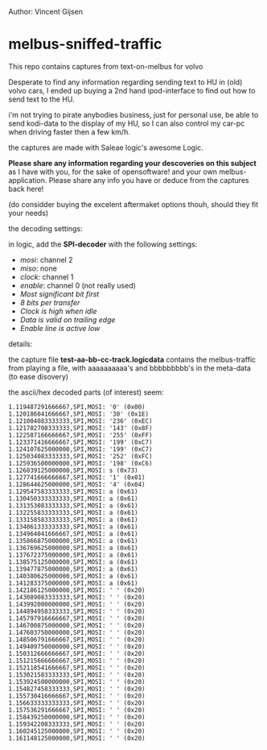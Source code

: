 Author: Vincent Gijsen

# melbus-sniffed-traffic
This repo contains captures from text-on-melbus for volvo

Desperate to find any information regarding sending text to HU in (old) volvo cars, I ended up buying a 2nd hand ipod-interface to find out how to send text to the HU.

i'm not trying to pirate anybodies business, just for personal use, be able to send kodi-data to the display of my HU, so I can also control my car-pc when driving faster then a few km/h.

the captures are made with Saleae logic's awesome Logic.

**Please share any information regarding your descoveries on this subject** as I have with you, for the sake of opensoftware! and your own melbus-application. Please share any info you have or deduce from the captures back here!

(do considder buying the excelent aftermaket options thouh, should they fit your needs)

the decoding settings:

in logic, add the **SPI-decoder** with the following settings:

* *mosi*: channel 2
* *miso*: none
* *clock*: channel 1
* *enable*: channel 0 (not really used)
* *Most significant bit first*
* *8 bits per transfer*
* *Clock is high when idle*
* *Data is valid on trailing edge*
* *Enable line is active low*


details:

the capture file **test-aa-bb-cc-track.logicdata** contains the melbus-traffic from playing a file, with aaaaaaaaaa's and bbbbbbbbb's in the meta-data (to ease disovery)


the ascii/hex decoded parts (of interest) seem:

```csv
1.119487291666667,SPI,MOSI: '0' (0x00)
1.120186041666667,SPI,MOSI: '30' (0x1E)
1.121004083333333,SPI,MOSI: '236' (0xEC)
1.121782708333333,SPI,MOSI: '143' (0x8F)
1.122587166666667,SPI,MOSI: '255' (0xFF)
1.123371416666667,SPI,MOSI: '199' (0xC7)
1.124107625000000,SPI,MOSI: '199' (0xC7)
1.125034083333333,SPI,MOSI: '252' (0xFC)
1.125936500000000,SPI,MOSI: '198' (0xC6)
1.126839125000000,SPI,MOSI: s (0x73)
1.127741666666667,SPI,MOSI: '1' (0x01)
1.128644625000000,SPI,MOSI: '4' (0x04)
1.129547583333333,SPI,MOSI: a (0x61)
1.130450333333333,SPI,MOSI: a (0x61)
1.131353083333333,SPI,MOSI: a (0x61)
1.132255833333333,SPI,MOSI: a (0x61)
1.133158583333333,SPI,MOSI: a (0x61)
1.134061333333333,SPI,MOSI: a (0x61)
1.134964041666667,SPI,MOSI: a (0x61)
1.135866875000000,SPI,MOSI: a (0x61)
1.136769625000000,SPI,MOSI: a (0x61)
1.137672375000000,SPI,MOSI: a (0x61)
1.138575125000000,SPI,MOSI: a (0x61)
1.139477875000000,SPI,MOSI: a (0x61)
1.140380625000000,SPI,MOSI: a (0x61)
1.141283375000000,SPI,MOSI: a (0x61)
1.142186125000000,SPI,MOSI: ' ' (0x20)
1.143089083333333,SPI,MOSI: ' ' (0x20)
1.143992000000000,SPI,MOSI: ' ' (0x20)
1.144894958333333,SPI,MOSI: ' ' (0x20)
1.145797916666667,SPI,MOSI: ' ' (0x20)
1.146700875000000,SPI,MOSI: ' ' (0x20)
1.147603750000000,SPI,MOSI: ' ' (0x20)
1.148506791666667,SPI,MOSI: ' ' (0x20)
1.149409750000000,SPI,MOSI: ' ' (0x20)
1.150312666666667,SPI,MOSI: ' ' (0x20)
1.151215666666667,SPI,MOSI: ' ' (0x20)
1.152118541666667,SPI,MOSI: ' ' (0x20)
1.153021583333333,SPI,MOSI: ' ' (0x20)
1.153924500000000,SPI,MOSI: ' ' (0x20)
1.154827458333333,SPI,MOSI: ' ' (0x20)
1.155730416666667,SPI,MOSI: ' ' (0x20)
1.156633333333333,SPI,MOSI: ' ' (0x20)
1.157536291666667,SPI,MOSI: ' ' (0x20)
1.158439250000000,SPI,MOSI: ' ' (0x20)
1.159342208333333,SPI,MOSI: ' ' (0x20)
1.160245125000000,SPI,MOSI: ' ' (0x20)
1.161148125000000,SPI,MOSI: ' ' (0x20)


```
